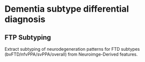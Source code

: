# Dementia subtype differential diagnosis

## FTP Subtyping
Extract subtyping of neurodegeneration patterns for FTD subtypes (bvFTD/nfvPPA/svPPA/overall) from Neuroimge-Derived features.

